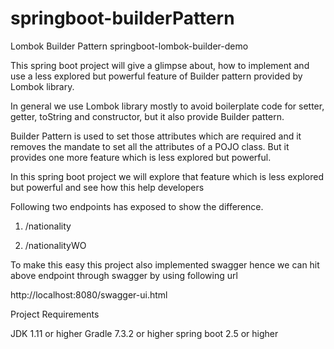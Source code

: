 # springboot-builderPattern
Lombok Builder Pattern
springboot-lombok-builder-demo

This spring boot project will give a glimpse about, how to implement and use a less explored but powerful feature of Builder pattern provided by Lombok library.

In general we use Lombok library mostly to avoid boilerplate code for setter, getter, toString and constructor, but it also provide Builder pattern.

Builder Pattern is used to set those attributes which are required and it removes the mandate to set all the attributes of a POJO class.
But it provides one more feature which is less explored but powerful.

In this spring boot project we will explore that feature which is less explored but powerful and see how this help developers

Following two endpoints has exposed to show the difference.

1. /nationality

2. /nationalityWO

To make this easy this project also implemented swagger hence we can hit above endpoint through swagger by using following url 

http://localhost:8080/swagger-ui.html


Project Requirements

JDK 1.11 or higher Gradle 7.3.2 or higher spring boot 2.5 or higher
